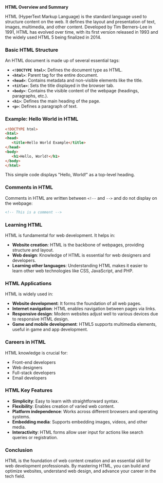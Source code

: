 
**HTML Overview and Summary**

HTML (HyperText Markup Language) is the standard language used to structure content on the web. It defines the layout and presentation of text, images, multimedia, and other content. Developed by Tim Berners-Lee in 1991, HTML has evolved over time, with its first version released in 1993 and the widely used HTML 5 being finalized in 2014.

### Basic HTML Structure
An HTML document is made up of several essential tags:
- **`<!DOCTYPE html>`**: Defines the document type as HTML.
- **`<html>`**: Parent tag for the entire document.
- **`<head>`**: Contains metadata and non-visible elements like the title.
- **`<title>`**: Sets the title displayed in the browser tab.
- **`<body>`**: Contains the visible content of the webpage (headings, paragraphs, etc.).
- **`<h1>`**: Defines the main heading of the page.
- **`<p>`**: Defines a paragraph of text.

### Example: Hello World in HTML
```html
<!DOCTYPE html>
<html>
<head>
   <title>Hello World Example</title>
</head>
<body>
   <h1>Hello, World!</h1>
</body>
</html>
```
This simple code displays "Hello, World!" as a top-level heading.

### Comments in HTML
Comments in HTML are written between `<!--` and `-->` and do not display on the webpage:
```html
<!-- This is a comment -->
```

### Learning HTML
HTML is fundamental for web development. It helps in:
- **Website creation**: HTML is the backbone of webpages, providing structure and layout.
- **Web design**: Knowledge of HTML is essential for web designers and developers.
- **Learning other languages**: Understanding HTML makes it easier to learn other web technologies like CSS, JavaScript, and PHP.

### HTML Applications
HTML is widely used in:
- **Website development**: It forms the foundation of all web pages.
- **Internet navigation**: HTML enables navigation between pages via links.
- **Responsive design**: Modern websites adjust well to various devices due to responsive HTML design.
- **Game and mobile development**: HTML5 supports multimedia elements, useful in game and app development.

### Careers in HTML
HTML knowledge is crucial for:
- Front-end developers
- Web designers
- Full-stack developers
- Email developers

### HTML Key Features
- **Simplicity**: Easy to learn with straightforward syntax.
- **Flexibility**: Enables creation of varied web content.
- **Platform independence**: Works across different browsers and operating systems.
- **Embedding media**: Supports embedding images, videos, and other media.
- **Interactivity**: HTML forms allow user input for actions like search queries or registration.

### Conclusion
HTML is the foundation of web content creation and an essential skill for web development professionals. By mastering HTML, you can build and optimize websites, understand web design, and advance your career in the tech field.
